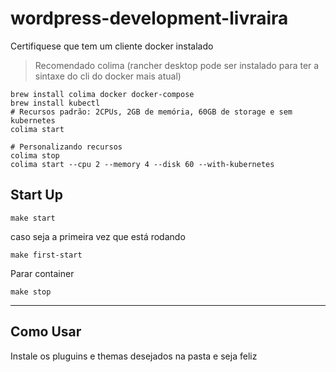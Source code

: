 # wordpress-development-livraira

Certifiquese que tem um cliente docker instalado
 > Recomendado colima (rancher desktop pode ser instalado para ter a sintaxe do cli do docker mais atual)
```shell
brew install colima docker docker-compose
brew install kubectl
# Recursos padrão: 2CPUs, 2GB de memória, 60GB de storage e sem kubernetes
colima start

# Personalizando recursos
colima stop
colima start --cpu 2 --memory 4 --disk 60 --with-kubernetes
```

## Start Up
```shel
make start
```
caso seja a primeira vez que está rodando
```shell
make first-start
```

Parar container
```shell
make stop
```

---

## Como Usar
Instale os pluguins e themas desejados na pasta e seja feliz
